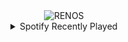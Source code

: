 <div align="center">
<picture>
    <source media="(prefers-color-scheme: dark)" srcset="https://i.ibb.co/8YQnt0r/output-gif.gif">
    <source media="(prefers-color-scheme: light)" srcset="https://i.ibb.co/8YQnt0r/output-gif.gif">
    <img alt="RENOS" src="https://i.ibb.co/8YQnt0r/output-gif.gif">
</picture>
<details>
<summary>Spotify Recently Played</summary>
<img src="https://spotify-recently-played-readme.vercel.app/api?user=31d6d6zerc5ct6kck32na2ozsqf4&unique=1&width=400" alt="Spotify" />
</details>
</div>

<!-- Image deletion URL: https://ibb.co/6XqcLmH/5bd1fc79e429489b2f99fae76636bc8c -->